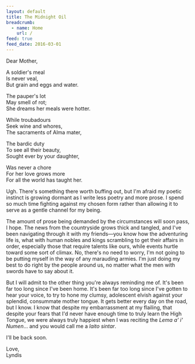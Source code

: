 ```yaml
---
layout: default
title: The Midnight Oil
breadcrumb:
  - name: Home
    url: /
feed: true
feed_date: 2016-03-01
---
```

Dear Mother,

A soldier's meal  
Is never veal,  
But grain and eggs and water.  

The pauper's lot  
May smell of rot;  
She dreams her meals were hotter.  

While troubadours  
Seek wine and whores,  
The sacraments of Alma mater,  

The bardic duty  
To see all their beauty,  
Sought ever by your daughter,  

Was never a chore  
For her love grows more  
For all the world has taught her.  

Ugh. There's something there worth buffing out, but I'm afraid my poetic instinct is growing dormant as I write less poetry and more prose. I spend so much time fighting against my chosen form rather than allowing it to serve as a gentle channel for my being.

The amount of prose being demanded by the circumstances will soon pass, I hope. The news from the countryside grows thick and tangled, and I've been navigating through it with my friends—you know how the adventuring life is, what with human nobles and kings scrambling to get their affairs in order, especially those that require talents like ours, while events hurtle toward some sort of climax. No, there's no need to worry, I'm not going to be putting myself in the way of any marauding armies. I'm just doing my best to do right by the people around us, no matter what the men with swords have to say about it.

But I will admit to the other thing you're always reminding me of. It's been far too long since I've been home. It's been far too long since I've gotten to hear your voice, to try to hone my clumsy, adolescent elvish against your splendid, consummate mother tongue. It gets better every day on the road, but I know. I know that despite my embarrassment at my flailing, that despite your fears that I'd never have enough time to truly learn the High Tongue, we were always truly happiest when I was reciting the *Lema a' i' Numen*... and you would call me a *laito sintar*.

I'll be back soon.

Love,  
Lyndis
